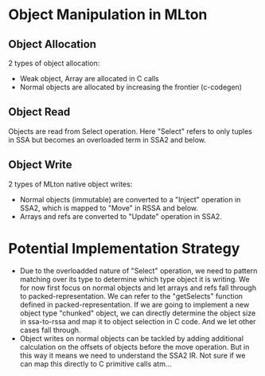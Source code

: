 # Object Manipulation in MLton
## Object Allocation
2 types of object allocation:

- Weak object, Array are allocated in C calls
- Normal objects are allocated by increasing the frontier (c-codegen)

## Object Read

Objects are read from Select operation. Here "Select" refers to only
tuples in SSA but becomes an overloaded term in SSA2 and below.

## Object Write
2 types of MLton native object writes:

- Normal objects (immutable) are converted to a "Inject" operation in
  SSA2, which is mapped to "Move" in RSSA and below.
- Arrays and refs are converted to "Update" operation in SSA2.

# Potential Implementation Strategy
- Due to the overloadded nature of "Select" operation, we need to
  pattern matching over its type to determine which type object it is
  writing. We for now first focus on normal objects and let arrays and
  refs fall through to packed-representation. We can refer to the
  "getSelects" function defined in packed-representation. If we are going
  to implement a new object type "chunked" object, we can directly determine
  the object size in ssa-to-rssa and map it to object selection in C code. And
  we let other cases fall through.
- Object writes on normal objects can be tackled by adding additional
  calculation on the offsets of objects before the move operation. But in this way
  it means we need to understand the SSA2 IR. Not sure if we can map this directly
  to C primitive calls atm...
